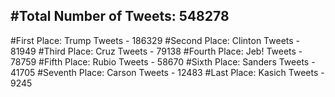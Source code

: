 #Total Number of Tweets: 548278 
---
#First Place: Trump Tweets - 186329
#Second Place: Clinton Tweets - 81949
#Third Place: Cruz Tweets - 79138
#Fourth Place: Jeb! Tweets - 78759
#Fifth Place: Rubio Tweets - 58670
#Sixth Place: Sanders Tweets - 41705
#Seventh Place: Carson Tweets - 12483
#Last Place: Kasich Tweets - 9245
